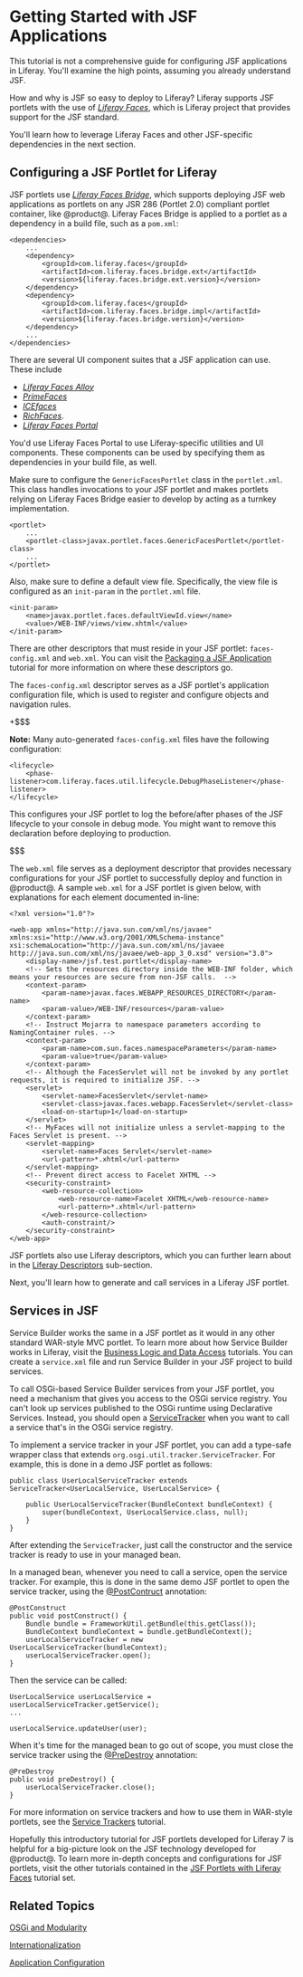 # Getting Started with JSF Applications [](id=getting-started-with-jsf-applications)

This tutorial is not a comprehensive guide for configuring JSF applications in
Liferay. You'll examine the high points, assuming you already understand JSF. 

How and why is JSF so easy to deploy to Liferay? Liferay supports JSF portlets
with the use of [*Liferay Faces*](https://web.liferay.com/community/liferay-projects/liferay-faces/overview),
which is Liferay project that provides support for the JSF standard.

You'll learn how to leverage Liferay Faces and other JSF-specific dependencies
in the next section.

## Configuring a JSF Portlet for Liferay [](id=configuring-a-jsf-portlet-for-liferay)

JSF portlets use 
[*Liferay Faces Bridge*](/develop/tutorials/-/knowledge_base/7-0/understanding-liferay-faces-bridge),
which supports deploying JSF web applications as portlets on any JSR 286
(Portlet 2.0) compliant portlet container, like @product@. Liferay
Faces Bridge is applied to a portlet as a dependency in a build file, such as a
`pom.xml`:

    <dependencies>
        ...
        <dependency>
            <groupId>com.liferay.faces</groupId>
            <artifactId>com.liferay.faces.bridge.ext</artifactId>
            <version>${liferay.faces.bridge.ext.version}</version>
        </dependency>
        <dependency>
            <groupId>com.liferay.faces</groupId>
            <artifactId>com.liferay.faces.bridge.impl</artifactId>
            <version>${liferay.faces.bridge.version}</version>
        </dependency>
        ...
    </dependencies>

There are several UI component suites that a JSF application can use. These include

- [*Liferay Faces Alloy*](/develop/tutorials/-/knowledge_base/7-0/understanding-liferay-faces-alloy)
- [*PrimeFaces*](http://primefaces.org/)
- [*ICEfaces*](http://www.icesoft.org/java/projects/ICEfaces/overview.jsf) 
- [*RichFaces*](http://richfaces.jboss.org/). 
- [*Liferay Faces Portal*](/develop/tutorials/-/knowledge_base/7-0/understanding-liferay-faces-portal)

You'd use Liferay Faces Portal to use Liferay-specific utilities and UI
components. These components can be used by specifying them as dependencies in
your build file, as well.

Make sure to configure the `GenericFacesPortlet` class in the `portlet.xml`.
This class handles invocations to your JSF portlet and makes portlets relying
on Liferay Faces Bridge easier to develop by acting as a turnkey implementation.

    <portlet>
        ...
        <portlet-class>javax.portlet.faces.GenericFacesPortlet</portlet-class>
        ...
    </portlet>

Also, make sure to define a default view file. Specifically, the view file is
configured as an `init-param` in the `portlet.xml` file.

    <init-param>
        <name>javax.portlet.faces.defaultViewId.view</name>
        <value>/WEB-INF/views/view.xhtml</value>
    </init-param>

There are other descriptors that must reside in your JSF portlet:
`faces-config.xml` and `web.xml`. You can visit the
[Packaging a JSF Application](/develop/tutorials/-/knowledge_base/7-0/packaging-a-jsf-application)
tutorial for more information on where these descriptors go. 

The `faces-config.xml` descriptor serves as a JSF portlet's application
configuration file, which is used to register and configure objects and
navigation rules.

+$$$

**Note:** Many auto-generated `faces-config.xml` files have the following
configuration:

    <lifecycle>
        <phase-listener>com.liferay.faces.util.lifecycle.DebugPhaseListener</phase-listener>
    </lifecycle>

This configures your JSF portlet to log the before/after phases of the JSF
lifecycle to your console in debug mode. You might want to remove this
declaration before deploying to production.

$$$

The `web.xml` file serves as a deployment descriptor that provides necessary
configurations for your JSF portlet to successfully deploy and function in
@product@. A sample `web.xml` for a JSF portlet is given below, with
explanations for each element documented in-line:

    <?xml version="1.0"?>

    <web-app xmlns="http://java.sun.com/xml/ns/javaee" xmlns:xsi="http://www.w3.org/2001/XMLSchema-instance" xsi:schemaLocation="http://java.sun.com/xml/ns/javaee http://java.sun.com/xml/ns/javaee/web-app_3_0.xsd" version="3.0">
        <display-name>/jsf.test.portlet</display-name>
        <!-- Sets the resources directory inside the WEB-INF folder, which means your resources are secure from non-JSF calls.  -->
        <context-param>
            <param-name>javax.faces.WEBAPP_RESOURCES_DIRECTORY</param-name>
            <param-value>/WEB-INF/resources</param-value>
        </context-param>
        <!-- Instruct Mojarra to namespace parameters according to NamingContainer rules. -->
        <context-param>
            <param-name>com.sun.faces.namespaceParameters</param-name>
            <param-value>true</param-value>
        </context-param>
        <!-- Although the FacesServlet will not be invoked by any portlet requests, it is required to initialize JSF. -->
        <servlet>
            <servlet-name>FacesServlet</servlet-name>
            <servlet-class>javax.faces.webapp.FacesServlet</servlet-class>
            <load-on-startup>1</load-on-startup>
        </servlet>
        <!-- MyFaces will not initialize unless a servlet-mapping to the Faces Servlet is present. -->
        <servlet-mapping>
            <servlet-name>Faces Servlet</servlet-name>
            <url-pattern>*.xhtml</url-pattern>
        </servlet-mapping>
        <!-- Prevent direct access to Facelet XHTML -->
        <security-constraint>
            <web-resource-collection>
                <web-resource-name>Facelet XHTML</web-resource-name>
                <url-pattern>*.xhtml</url-pattern>
            </web-resource-collection>
            <auth-constraint/>
        </security-constraint>
    </web-app>

JSF portlets also use Liferay descriptors, which you can further learn about in
the
[Liferay Descriptors](/develop/tutorials/-/knowledge_base/7-0/spring-mvc#liferay-descriptors)
sub-section.

Next, you'll learn how to generate and call services in a Liferay JSF portlet.

## Services in JSF [](id=services-in-jsf)

Service Builder works the same in a JSF portlet as it would in any other
standard WAR-style MVC portlet. To learn more about how Service Builder works in
Liferay, visit the
[Business Logic and Data Access](/develop/tutorials/-/knowledge_base/7-0/business-logic-and-data-access)
tutorials. You can create a `service.xml` file and run Service Builder in your
JSF project to build services.

To call OSGi-based Service Builder services from your JSF portlet, you need a
mechanism that gives you access to the OSGi service registry. You can't look up
services published to the OSGi runtime using Declarative Services. Instead, you
should open a
[ServiceTracker](https://osgi.org/javadoc/r6/core/org/osgi/util/tracker/ServiceTracker.html)
when you want to call a service that's in the OSGi service registry.

To implement a service tracker in your JSF portlet, you can add a type-safe
wrapper class that extends `org.osgi.util.tracker.ServiceTracker`. For example,
this is done in a demo JSF portlet as follows:

    public class UserLocalServiceTracker extends ServiceTracker<UserLocalService, UserLocalService> {

        public UserLocalServiceTracker(BundleContext bundleContext) {
            super(bundleContext, UserLocalService.class, null);
        }
    }

After extending the `ServiceTracker`, just call the constructor and the service
tracker is ready to use in your managed bean.

In a managed bean, whenever you need to call a service, open the service
tracker. For example, this is done in the same demo JSF portlet to open the
service tracker, using the
[@PostContruct](http://docs.oracle.com/javaee/7/api/javax/annotation/PostConstruct.html)
annotation:

    @PostConstruct
    public void postConstruct() {
        Bundle bundle = FrameworkUtil.getBundle(this.getClass());
        BundleContext bundleContext = bundle.getBundleContext();
        userLocalServiceTracker = new UserLocalServiceTracker(bundleContext);
        userLocalServiceTracker.open();
    }

Then the service can be called:

    UserLocalService userLocalService = userLocalServiceTracker.getService();
    ...

    userLocalService.updateUser(user);

When it's time for the managed bean to go out of scope, you must close the
service tracker using the
[@PreDestroy](http://docs.oracle.com/javaee/7/api/javax/annotation/PreDestroy.html)
annotation:

    @PreDestroy
    public void preDestroy() {
        userLocalServiceTracker.close();
    }

For more information on service trackers and how to use them in WAR-style
portlets, see the
[Service Trackers](/develop/tutorials/-/knowledge_base/7-0/service-trackers)
tutorial.

Hopefully this introductory tutorial for JSF portlets developed for Liferay 7 is
helpful for a big-picture look on the JSF technology developed for @product@. To
learn more in-depth concepts and configurations for JSF portlets, visit the
other tutorials contained in the
[JSF Portlets with Liferay Faces](/develop/tutorials/-/knowledge_base/7-0/jsf-portlets-with-liferay-faces)
tutorial set.

## Related Topics [](id=related-topics)

[OSGi and Modularity](/develop/tutorials/-/knowledge_base/7-0/osgi-and-modularity)

[Internationalization](/develop/tutorials/-/knowledge_base/7-0/internationalization)

[Application Configuration](/develop/tutorials/-/knowledge_base/7-0/application-configuration)
